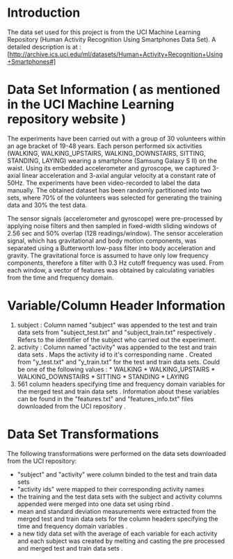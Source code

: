 # Introduction
The data set used for this project is from the UCI Machine Learning Repository (Human Activity Recognition Using Smartphones Data Set). A detailed description is at : [http://archive.ics.uci.edu/ml/datasets/Human+Activity+Recognition+Using+Smartphones#]

# Data Set Information ( as mentioned in the UCI Machine Learning repository website )
The experiments have been carried out with a group of 30 volunteers within an age bracket of 19-48 years. Each person performed six activities (WALKING, WALKING_UPSTAIRS, WALKING_DOWNSTAIRS, SITTING, STANDING, LAYING) wearing a smartphone (Samsung Galaxy S II) on the waist. Using its embedded accelerometer and gyroscope, we captured 3-axial linear acceleration and 3-axial angular velocity at a constant rate of 50Hz. The experiments have been video-recorded to label the data manually. The obtained dataset has been randomly partitioned into two sets, where 70% of the volunteers was selected for generating the training data and 30% the test data. 

The sensor signals (accelerometer and gyroscope) were pre-processed by applying noise filters and then sampled in fixed-width sliding windows of 2.56 sec and 50% overlap (128 readings/window). The sensor acceleration signal, which has gravitational and body motion components, was separated using a Butterworth low-pass filter into body acceleration and gravity. The gravitational force is assumed to have only low frequency components, therefore a filter with 0.3 Hz cutoff frequency was used. From each window, a vector of features was obtained by calculating variables from the time and frequency domain.

# Variable/Column Header Information 
1. subject : Column named "subject" was appended to the test and train data sets from "subject_test.txt" and "subject_train.txt" respectively . Refers to the identifier of the subject who carried out the experiment.
2. activity : Column named "activity" was appended to the test and train data sets . Maps the activity id to it's corresponding name . Created from "y_test.txt" and "y_train.txt" for the test and train data sets. Could be one of the following values :
       * WALKING
       * WALKING_UPSTAIRS
       * WALKING_DOWNSTAIRS
       * SITTING
       * STANDING
       * LAYING
3. 561 column headers specifying time and frequency domain variables for the merged test and train data sets . Information about these variables can be found in the "features.txt" and "features_info.txt" files downloaded from the UCI repository . 

# Data Set Transformations
The following transformations were performed on the data sets downloaded from the UCI repository:
  *  "subject" and "activity" were column binded to the test and train data sets
  *  "activity ids" were mapped to their corresponding activity names
  *   the training and the test data sets with the subject and activity columns appended were merged into one data set using rbind .
  *   mean and standard deviation measurements were extracted from the merged test and train data sets for the column headers specifying the time and frequency domain variables . 
  *   a new tidy data set with the average of each variable for each activity and each subject was created by melting and casting the pre processed and merged test and train data sets . 
